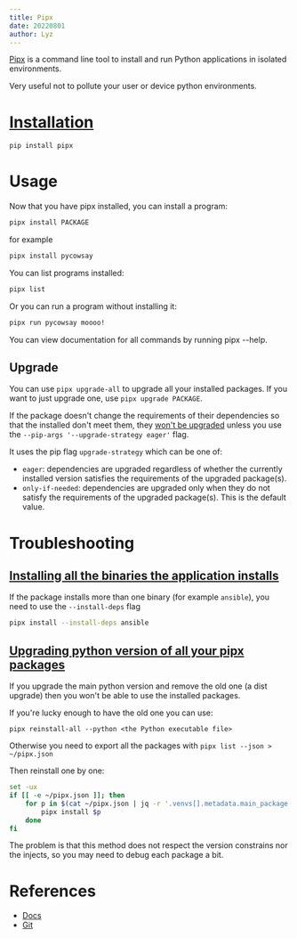 ```yaml
---
title: Pipx
date: 20220801
author: Lyz
---
```


[Pipx](https://pypa.github.io/pipx/) is a command line tool to install and run
Python applications in isolated environments.

Very useful not to pollute your user or device python environments.

# [Installation](https://pypa.github.io/pipx/#on-linux-install-via-pip-requires-pip-190-or-later)

```bash
pip install pipx
```

# Usage

Now that you have pipx installed, you can install a program:

```bash
pipx install PACKAGE
```

for example

```bash
pipx install pycowsay
```

You can list programs installed:

```bash
pipx list
```

Or you can run a program without installing it:

```bash
pipx run pycowsay moooo!
```

You can view documentation for all commands by running pipx --help.

## Upgrade

You can use `pipx upgrade-all` to upgrade all your installed packages. If you
want to just upgrade one, use `pipx upgrade PACKAGE`.

If the package doesn't change the requirements of their dependencies so that the
installed don't meet them, they
[won't be upgraded](https://github.com/pypa/pipx/issues/175) unless you use the
`--pip-args '--upgrade-strategy eager'` flag.

It uses the pip flag `upgrade-strategy` which can be one of:

- `eager`: dependencies are upgraded regardless of whether the currently
  installed version satisfies the requirements of the upgraded package(s).
- `only-if-needed`: dependencies are upgraded only when they do not satisfy the
  requirements of the upgraded package(s). This is the default value.

# Troubleshooting

## [Installing all the binaries the application installs](https://github.com/pypa/pipx/issues/20)

If the package installs more than one binary (for example `ansible`), you need to use the `--install-deps` flag

```bash
pipx install --install-deps ansible
```

## [Upgrading python version of all your pipx packages](https://github.com/pypa/pipx/issues/687)

If you upgrade the main python version and remove the old one (a dist upgrade) then you won't be able to use the installed packages.

If you're lucky enough to have the old one you can use:

```
pipx reinstall-all --python <the Python executable file>
```

Otherwise you need to export all the packages with `pipx list --json > ~/pipx.json`

Then reinstall one by one:

```bash
set -ux
if [[ -e ~/pipx.json ]]; then
	for p in $(cat ~/pipx.json | jq -r '.venvs[].metadata.main_package.package_or_url'); do
		pipx install $p
	done
fi
```

The problem is that this method does not respect the version constrains nor the injects, so you may need to debug each package a bit.
# References

- [Docs](https://pypa.github.io/pipx/)
- [Git](https://github.com/pypa/pipx/)
